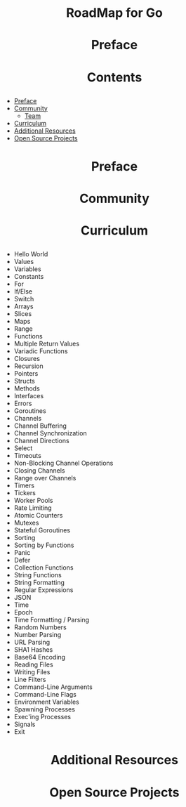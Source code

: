 # <p align="center">RoadMap for Go</p>

# <p align="center">Preface</p>

# <p align="center">Contents</p>
- [Preface](#preface)
- [Community](#community)
  - [Team](#team)
- [Curriculum](#curriculum)
- [Additional Resources](#additional-resources)
- [Open Source Projects](#open-source-projects)

# <p align="center">Preface</p>

# <p align="center">Community</p>

# <p align="center">Curriculum</p>
- Hello World
- Values
- Variables
- Constants
- For
- If/Else
- Switch
- Arrays
- Slices
- Maps
- Range
- Functions
- Multiple Return Values
- Variadic Functions
- Closures
- Recursion
- Pointers
- Structs
- Methods
- Interfaces
- Errors
- Goroutines
- Channels
- Channel Buffering
- Channel Synchronization
- Channel Directions
- Select
- Timeouts
- Non-Blocking Channel Operations
- Closing Channels
- Range over Channels
- Timers
- Tickers
- Worker Pools
- Rate Limiting
- Atomic Counters
- Mutexes
- Stateful Goroutines
- Sorting
- Sorting by Functions
- Panic
- Defer
- Collection Functions
- String Functions
- String Formatting
- Regular Expressions
- JSON
- Time
- Epoch
- Time Formatting / Parsing
- Random Numbers
- Number Parsing
- URL Parsing
- SHA1 Hashes
- Base64 Encoding
- Reading Files
- Writing Files
- Line Filters
- Command-Line Arguments
- Command-Line Flags
- Environment Variables
- Spawning Processes
- Exec'ing Processes
- Signals
- Exit

# <p align="center">Additional Resources</p>

# <p align="center">Open Source Projects</p>
